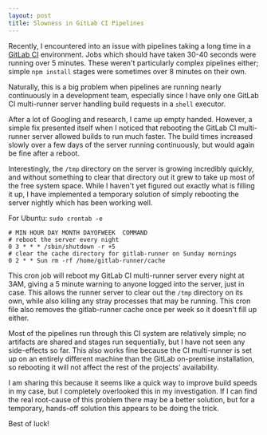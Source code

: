 ```yaml
---
layout: post
title: Slowness in GitLab CI Pipelines
---
```


Recently, I encountered into an issue with pipelines taking a long time in a [GitLab CI](https://gitlab.com/gitlab-org/gitlab-ci-multi-runner) environment. Jobs which should have taken 30-40 seconds were running over 5 minutes. These weren't particularly complex pipelines either; simple `npm install` stages were sometimes over 8 minutes on their own.

Naturally, this is a big problem when pipelines are running nearly continuously in a development team, especially since I have only one GitLab CI multi-runner server handling build requests in a `shell` executor.

After a lot of Googling and research, I came up empty handed. However, a simple fix presented itself when I noticed that rebooting the GitLab CI multi-runner server allowed builds to run much faster. The build times increased slowly over a few days of the server running continuously, but would again be fine after a reboot.

Interestingly, the `/tmp` directory on the server is growing incredibly quickly, and without something to clear that directory out it grew to take up most of the free system space. While I haven't yet figured out exactly what is filling it up, I have implemented a temporary solution of simply rebooting the server nightly which has been working well.

For Ubuntu:
`sudo crontab -e`
```
# MIN HOUR DAY MONTH DAYOFWEEK	COMMAND
# reboot the server every night
0 3 * * * /sbin/shutdown -r +5
# clear the cache directory for gitlab-runner on Sunday mornings
0 2 * * Sun rm -rf /home/gitlab-runner/cache
```

This cron job will reboot my GitLab CI multi-runner server every night at 3AM, giving a 5 minute warning to anyone logged into the server, just in case. This allows the runner server to clear out the `/tmp` directory on its own, while also killing any stray processes that may be running. This cron file also removes the gitlab-runner cache once per week so it doesn't fill up either.

Most of the pipelines run through this CI system are relatively simple; no artifacts are shared and stages run sequentially, but I have not seen any side-effects so far. This also works fine because the CI multi-runner is set up on an entirely different machine than the GitLab on-premise installation, so rebooting it will not affect the rest of the projects' availability.

I am sharing this because it seems like a quick way to improve build speeds in my case, but I completely overlooked this in my investigation. If I can find the real root-cause of this problem there may be a better solution, but for a temporary, hands-off solution this appears to be doing the trick.

Best of luck!

